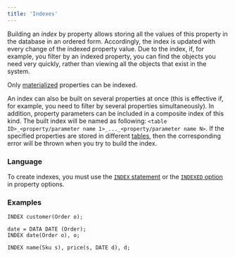 ```yaml
---
title: 'Indexes'
---
```


Building an *index* by property allows storing all the values of this property in the database in an ordered form. Accordingly, the index is updated with every change of the indexed property value. Due to the index, if, for example, you filter by an indexed property, you can find the objects you need very quickly, rather than viewing all the objects that exist in the system.

Only [materialized](Materializations.md) properties can be indexed.

An index can also be built on several properties at once (this is effective if, for example, you need to filter by several properties simultaneously). In addition, property parameters can be included in a composite index of this kind. The built index will be named as following: `<table ID>_<property/parameter name 1>_..._<property/parameter name N>`. If the specified properties are stored in different [tables](Tables.md), then the corresponding error will be thrown when you try to build the index.

### Language

To create indexes, you must use the [`INDEX` statement](INDEX_instruction.md) or the [`INDEXED` option](Property_options.md#indexed-broken) in property options.

### Examples

```lsf
INDEX customer(Order o);

date = DATA DATE (Order);
INDEX date(Order o), o;

INDEX name(Sku s), price(s, DATE d), d;
```
